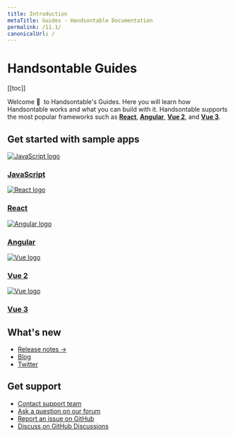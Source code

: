 ```yaml
---
title: Introduction
metaTitle: Guides - Handsontable Documentation
permalink: /11.1/
canonicalUrl: /
---
```


# Handsontable Guides

[[toc]]

Welcome 👋&nbsp; to Handsontable's Guides. Here you will learn how Handsontable works and what you can build with it. Handsontable supports the most popular frameworks such as **[React](@/guides/integrate-with-react/react-simple-example.md)**, **[Angular](@/guides/integrate-with-angular/angular-simple-example.md)**, **[Vue 2](@/guides/integrate-with-vue/vue-simple-example.md)**, and **[Vue 3](@/guides/integrate-with-vue3/vue3-simple-example.md)**.

## Get started with sample apps

<div class="row-items-container">
    <a href="/docs/11.1/demo" class="row-item">
     <img class="integration-framework-logo" src="/docs/11.1/img/pages/introduction/javascript.svg" alt="JavaScript logo" />
     <h3>JavaScript</h3>
    </a>

   <a href="/docs/11.1/react-simple-example" class="row-item">
   <img class="integration-framework-logo" src="/docs/11.1/img/pages/introduction/react.svg" alt="React logo" />
    <h3>React</h3>
   </a>

   <a href="/docs/11.1/angular-simple-example" class="row-item">
    <img class="integration-framework-logo" src="/docs/11.1/img/pages/introduction/angular.svg" alt="Angular logo" />
    <h3>Angular</h3>
   </a>

   <a href="/docs/11.1/vue-simple-example" class="row-item">
    <img class="integration-framework-logo" src="/docs/11.1/img/pages/introduction/vue.svg" alt="Vue logo" />
    <h3>Vue 2</h3>
   </a>

   <a href="/docs/11.1/vue3-simple-example" class="row-item">
    <img class="integration-framework-logo" src="/docs/11.1/img/pages/introduction/vue.svg" alt="Vue logo" />
    <h3>Vue 3</h3>
   </a>
</div>

## What's new

- [Release notes &#8594;](@/guides/upgrade-and-migration/release-notes.md)
- [Blog](https://handsontable.com/blog)
- [Twitter](https://twitter.com/handsontable)

## Get support

- [Contact support team](https://handsontable.com/contact?category=technical_support)
- [Ask a question on our forum](https://forum.handsontable.com)
- [Report an issue on GitHub](https://github.com/handsontable/handsontable/issues)
- [Discuss on GitHub Discussions](https://github.com/handsontable/handsontable/discussions)
